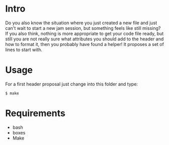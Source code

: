 # Intro

Do you also know the situation where you just created a new file and just can't wait to start a new jam session, but something feels like still missing? 
If you also think, nothing is more appropriate to get your code file ready, but still you are not really sure what attributes you should add to the header and how to format it, then you probably have found a helper! It proposes a set of lines to start with.

# Usage

For a first header proposal just change into this folder and type:

```$ make```

# Requirements

- bash
- boxes
- Make
